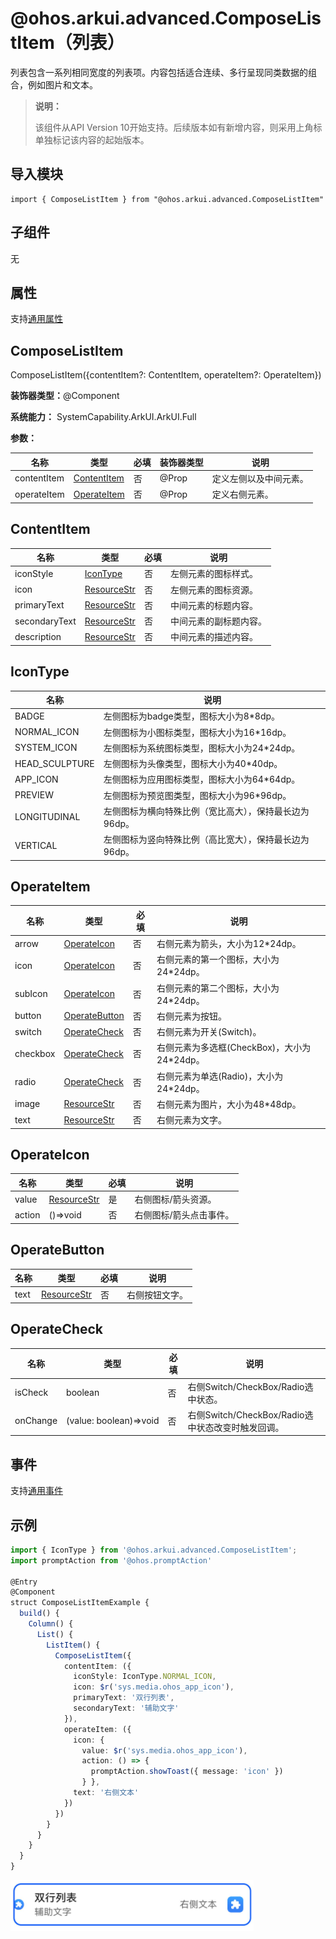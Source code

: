 # @ohos.arkui.advanced.ComposeListItem（列表）


列表包含一系列相同宽度的列表项。内容包括适合连续、多行呈现同类数据的组合，例如图片和文本。


> **说明：**
>
> 该组件从API Version 10开始支持。后续版本如有新增内容，则采用上角标单独标记该内容的起始版本。


## 导入模块

```
import { ComposeListItem } from "@ohos.arkui.advanced.ComposeListItem"
```


## 子组件

无

## 属性
支持[通用属性](ts-universal-attributes-size.md)


## ComposeListItem

ComposeListItem({contentItem?: ContentItem, operateItem?: OperateItem})

**装饰器类型：**\@Component

**系统能力：** SystemCapability.ArkUI.ArkUI.Full


**参数：**


| 名称 | 类型 | 必填 | 装饰器类型 | 说明 | 
| -------- | -------- | -------- | -------- | -------- |
| contentItem | [ContentItem](#contentitem) | 否 | \@Prop | 定义左侧以及中间元素。 | 
| operateItem | [OperateItem](#operateitem) | 否 | \@Prop | 定义右侧元素。 | 


## ContentItem

| 名称 | 类型 | 必填 | 说明 | 
| -------- | -------- | -------- | -------- |
| iconStyle | [IconType](#icontype) | 否 | 左侧元素的图标样式。 | 
| icon | [ResourceStr](ts-types.md#resourcestr) | 否 | 左侧元素的图标资源。 | 
| primaryText | [ResourceStr](ts-types.md#resourcestr) | 否 | 中间元素的标题内容。 | 
| secondaryText | [ResourceStr](ts-types.md#resourcestr) | 否 | 中间元素的副标题内容。 | 
| description | [ResourceStr](ts-types.md#resourcestr) | 否 | 中间元素的描述内容。 | 


## IconType

| 名称 | 说明 | 
| -------- | -------- |
| BADGE | 左侧图标为badge类型，图标大小为8\*8dp。 | 
| NORMAL_ICON | 左侧图标为小图标类型，图标大小为16\*16dp。 | 
| SYSTEM_ICON | 左侧图标为系统图标类型，图标大小为24\*24dp。 | 
| HEAD_SCULPTURE | 左侧图标为头像类型，图标大小为40\*40dp。 | 
| APP_ICON | 左侧图标为应用图标类型，图标大小为64\*64dp。 | 
| PREVIEW | 左侧图标为预览图类型，图标大小为96\*96dp。 | 
| LONGITUDINAL | 左侧图标为横向特殊比例（宽比高大），保持最长边为96dp。 | 
| VERTICAL | 左侧图标为竖向特殊比例（高比宽大），保持最长边为96dp。 | 


## OperateItem

| 名称 | 类型 | 必填 | 说明 | 
| -------- | -------- | -------- | -------- |
| arrow | [OperateIcon](#operateicon) | 否 | 右侧元素为箭头，大小为12\*24dp。 | 
| icon | [OperateIcon](#operateicon) | 否 | 右侧元素的第一个图标，大小为24\*24dp。 | 
| subIcon | [OperateIcon](#operateicon) | 否 | 右侧元素的第二个图标，大小为24\*24dp。 | 
| button | [OperateButton](#operatebutton) | 否 | 右侧元素为按钮。 | 
| switch | [OperateCheck](#operatecheck) | 否 | 右侧元素为开关(Switch)。 | 
| checkbox | [OperateCheck](#operatecheck) | 否 | 右侧元素为多选框(CheckBox)，大小为24\*24dp。 | 
| radio | [OperateCheck](#operatecheck) | 否 | 右侧元素为单选(Radio)，大小为24\*24dp。 | 
| image | [ResourceStr](ts-types.md#resourcestr) | 否 | 右侧元素为图片，大小为48\*48dp。 | 
| text | [ResourceStr](ts-types.md#resourcestr) | 否 | 右侧元素为文字。 | 


## OperateIcon

| 名称 | 类型 | 必填 | 说明 | 
| -------- | -------- | -------- | -------- |
| value | [ResourceStr](ts-types.md#resourcestr) | 是 | 右侧图标/箭头资源。 | 
| action | ()=&gt;void | 否 | 右侧图标/箭头点击事件。 | 


## OperateButton

| 名称 | 类型 | 必填 | 说明 | 
| -------- | -------- | -------- | -------- |
| text | [ResourceStr](ts-types.md#resourcestr) | 否 | 右侧按钮文字。 | 


## OperateCheck

| 名称 | 类型 | 必填 | 说明 | 
| -------- | -------- | -------- | -------- |
| isCheck | boolean | 否 | 右侧Switch/CheckBox/Radio选中状态。 | 
| onChange | (value:&nbsp;boolean)=&gt;void | 否 | 右侧Switch/CheckBox/Radio选中状态改变时触发回调。 | 

## 事件
支持[通用事件](ts-universal-events-click.md)

## 示例

```ts
import { IconType } from '@ohos.arkui.advanced.ComposeListItem';
import promptAction from '@ohos.promptAction'

@Entry
@Component
struct ComposeListItemExample {
  build() {
    Column() {
      List() {
        ListItem() {
          ComposeListItem({
            contentItem: ({
              iconStyle: IconType.NORMAL_ICON,
              icon: $r('sys.media.ohos_app_icon'),
              primaryText: '双行列表',
              secondaryText: '辅助文字'
            }),
            operateItem: ({
              icon: {
                value: $r('sys.media.ohos_app_icon'),
                action: () => {
                  promptAction.showToast({ message: 'icon' })
                } },
              text: '右侧文本'
            })
          })
        }
      }
    }
  }
}
```

![示例4-左右元素+文本](figures/zh-cn_image_2023072906.PNG)
